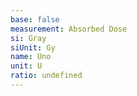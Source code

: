 ```yaml
---
base: false
measurement: Absorbed Dose
si: Gray
siUnit: Gy
name: Uno
unit: U
ratio: undefined
---
```

